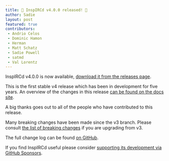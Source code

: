 ```yaml
---
title: 🎉 InspIRCd v4.0.0 released! 🎉
author: Sadie
layout: post
featured: true
contributors:
 - Andrio Celos
 - Dominic Hamon
 - Herman
 - Matt Schatz
 - Sadie Powell
 - satmd
 - Val Lorentz
---
```


InspIRCd v4.0.0 is now available, [download it from the releases page](https://github.com/inspircd/inspircd/releases/tag/v4.0.0).

This is the first stable v4 release which has been in development for five years. An overview of the changes in this release [can be found on the docs site](https://docs.inspircd.org/4/overview/).

A big thanks goes out to all of the people who have contributed to this release.

<!--more-->

Many breaking changes have been made since the v3 branch. Please consult [the list of breaking changes](https://docs.inspircd.org/4/breaking-changes) if you are upgrading from v3.

The full change log can be found [on GitHub](https://github.com/inspircd/inspircd/compare/v3.17.1...v4.0.0).

If you find InspIRCd useful please consider [supporting its development via GitHub Sponsors](https://github.com/sponsors/SadieCat/).
